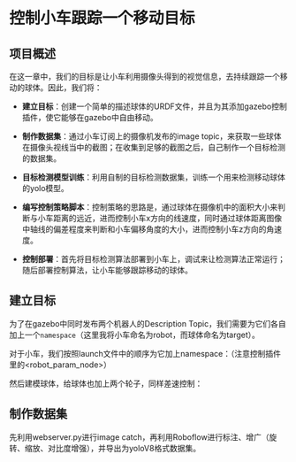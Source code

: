 # 控制小车跟踪一个移动目标

## 项目概述

在这一章中，我们的目标是让小车利用摄像头得到的视觉信息，去持续跟踪一个移动的球体。因此，我们将：

- **建立目标**：创建一个简单的描述球体的URDF文件，并且为其添加gazebo控制插件，使它能够在gazebo中自由移动。

- **制作数据集**：通过小车订阅上的摄像机发布的image topic，来获取一些球体在摄像头视线当中的截图；在收集到足够的截图之后，自己制作一个目标检测的数据集。

- **目标检测模型训练**：利用自制的目标检测数据集，训练一个用来检测移动球体的yolo模型。

- **编写控制策略脚本**：控制策略的思路是，通过球体在摄像机中的面积大小来判断与小车距离的远近，进而控制小车x方向的线速度，同时通过球体距离图像中轴线的偏差程度来判断和小车偏移角度的大小，进而控制小车z方向的角速度。

- **控制部署**：首先将目标检测算法部署到小车上，调试来让检测算法正常运行；随后部署控制算法，让小车能够跟踪移动的球体。

## 建立目标

为了在gazebo中同时发布两个机器人的Description Topic，我们需要为它们各自加上一个`namespace`（这里我将小车命名为robot，而球体命名为target）。

对于小车，我们按照launch文件中的顺序为它加上namespace：（注意控制插件里的<robot_param_node>）

然后建模球体，给球体也加上两个轮子，同样差速控制：

## 制作数据集

先利用webserver.py进行image catch，再利用Roboflow进行标注、增广（旋转、缩放、对比度增强），并导出为yoloV8格式数据集。